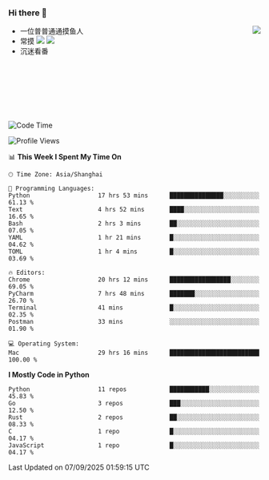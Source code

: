 ### Hi there 👋


<a href="https://github.com/yanlc39">
  <img align="right" src="https://github-readme-stats.vercel.app/api?username=yanlc39&show_icons=true&hide_border=true&icon_color=586069&title_color=a0a9af">
</a>

- 一位普普通通摸鱼人
- 常摸 ![](https://img.shields.io/badge/-Python-3e74a2?style=flat-square&logo=Python&logoColor=fff) ![](https://img.shields.io/badge/-C%2B%2B-brightgreen?style=flat-square)
- 沉迷看番



<br><br><br><br><br><br>


<!--START_SECTION:waka-->
![Code Time](http://img.shields.io/badge/Code%20Time-1%2C682%20hrs%2021%20mins-blue)

![Profile Views](http://img.shields.io/badge/Profile%20Views-0-blue)

📊 **This Week I Spent My Time On** 

```text
🕑︎ Time Zone: Asia/Shanghai

💬 Programming Languages: 
Python                   17 hrs 53 mins      ███████████████░░░░░░░░░░   61.13 % 
Text                     4 hrs 52 mins       ████░░░░░░░░░░░░░░░░░░░░░   16.65 % 
Bash                     2 hrs 3 mins        ██░░░░░░░░░░░░░░░░░░░░░░░   07.05 % 
YAML                     1 hr 21 mins        █░░░░░░░░░░░░░░░░░░░░░░░░   04.62 % 
TOML                     1 hr 4 mins         █░░░░░░░░░░░░░░░░░░░░░░░░   03.69 % 

🔥 Editors: 
Chrome                   20 hrs 12 mins      █████████████████░░░░░░░░   69.05 % 
PyCharm                  7 hrs 48 mins       ███████░░░░░░░░░░░░░░░░░░   26.70 % 
Terminal                 41 mins             █░░░░░░░░░░░░░░░░░░░░░░░░   02.35 % 
Postman                  33 mins             ░░░░░░░░░░░░░░░░░░░░░░░░░   01.90 % 

💻 Operating System: 
Mac                      29 hrs 16 mins      █████████████████████████   100.00 % 
```

**I Mostly Code in Python** 

```text
Python                   11 repos            ███████████░░░░░░░░░░░░░░   45.83 % 
Go                       3 repos             ███░░░░░░░░░░░░░░░░░░░░░░   12.50 % 
Rust                     2 repos             ██░░░░░░░░░░░░░░░░░░░░░░░   08.33 % 
C                        1 repo              █░░░░░░░░░░░░░░░░░░░░░░░░   04.17 % 
JavaScript               1 repo              █░░░░░░░░░░░░░░░░░░░░░░░░   04.17 % 
```




 Last Updated on 07/09/2025 01:59:15 UTC
<!--END_SECTION:waka-->
